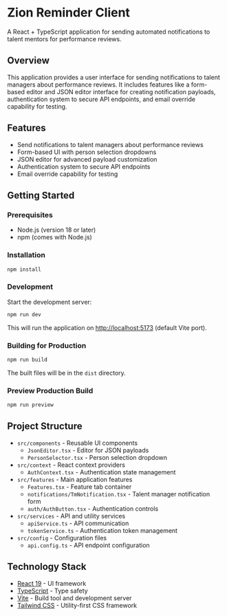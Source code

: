 # Zion Reminder Client

A React + TypeScript application for sending automated notifications to talent mentors for performance reviews.

## Overview

This application provides a user interface for sending notifications to talent managers about performance reviews. It includes features like a form-based editor and JSON editor interface for creating notification payloads, authentication system to secure API endpoints, and email override capability for testing.

## Features

- Send notifications to talent managers about performance reviews
- Form-based UI with person selection dropdowns
- JSON editor for advanced payload customization
- Authentication system to secure API endpoints
- Email override capability for testing

## Getting Started

### Prerequisites

- Node.js (version 18 or later)
- npm (comes with Node.js)

### Installation

```bash
npm install
```

### Development

Start the development server:

```bash
npm run dev
```

This will run the application on [http://localhost:5173](http://localhost:5173) (default Vite port).

### Building for Production

```bash
npm run build
```

The built files will be in the `dist` directory.

### Preview Production Build

```bash
npm run preview
```

## Project Structure

- `src/components` - Reusable UI components
  - `JsonEditor.tsx` - Editor for JSON payloads
  - `PersonSelector.tsx` - Person selection dropdown
- `src/context` - React context providers
  - `AuthContext.tsx` - Authentication state management
- `src/features` - Main application features
  - `Features.tsx` - Feature tab container
  - `notifications/TmNotification.tsx` - Talent manager notification form
  - `auth/AuthButton.tsx` - Authentication controls
- `src/services` - API and utility services
  - `apiService.ts` - API communication
  - `tokenService.ts` - Authentication token management
- `src/config` - Configuration files
  - `api.config.ts` - API endpoint configuration

## Technology Stack

- [React 19](https://react.dev/) - UI framework
- [TypeScript](https://www.typescriptlang.org/) - Type safety
- [Vite](https://vitejs.dev/) - Build tool and development server
- [Tailwind CSS](https://tailwindcss.com/) - Utility-first CSS framework